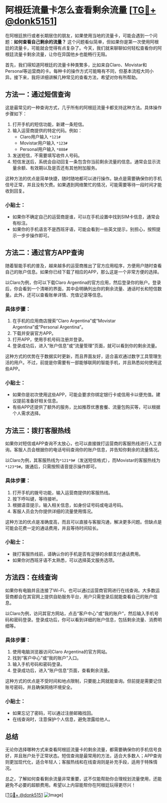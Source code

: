 # 阿根廷流量卡怎么查看剩余流量 [[TG💪+ @donk5151](https://t.me/s/donk5151)]

在阿根廷旅行或者长期居住的朋友，如果使用当地的流量卡，可能会遇到一个问题：**如何查看自己剩余的流量？** 这个问题看似简单，但如果你是第一次使用阿根廷的流量卡，可能就会觉得有点复杂了。今天，我们就来聊聊如何轻松查看你的阿根廷流量卡剩余流量，让你在异国他乡也能畅行无阻。

首先，我们得知道阿根廷的流量卡种类繁多，比如来自Claro、Movistar和Personal等运营商的卡。每种卡的操作方式可能略有不同，但基本流程大同小异。接下来，我将详细讲解几种常见的查看方法，希望对你有所帮助。

## 方法一：通过短信查询

这是最常见的一种查询方式，几乎所有的阿根廷流量卡都支持这种方法。具体操作步骤如下：

1. 打开手机的短信功能，新建一条短信。
2. 输入运营商提供的特定代码。例如：
   - Claro用户输入 `*121#`
   - Movistar用户输入 `*123#`
   - Personal用户输入 `*888#`
3. 发送短信，不需要填写收件人号码。
4. 短信发送后，系统会自动回复一条包含你当前剩余流量的信息。通常会显示流量余额、有效期以及是否还有其他附加服务。

这种方法的优点是简单快捷，随时随地都可以进行操作。缺点是需要确保你的手机信号正常，并且没有欠费。如果遇到网络繁忙的情况，可能需要等待一段时间才能收到回复。

### 小贴士：
- 如果你不确定自己的运营商是谁，可以在手机设置中找到SIM卡信息，通常会有标注。
- 如果你的手机语言不是西班牙语，可能会看到一些英文提示，别担心，按照提示一步步操作即可。

## 方法二：通过官方APP查询

随着智能手机的普及，越来越多的运营商推出了官方应用程序，方便用户随时查看自己的账户信息。如果你已经下载了相应的APP，那么这是一个非常方便的选择。

以Claro为例，你可以下载Claro Argentina的官方应用，然后登录你的账户。登录后，你会看到一个清晰的界面，其中会明确列出你的剩余流量、通话时长和短信数量。此外，还可以查看账单详情、充值记录等信息。

### 具体步骤：
1. 在手机的应用商店搜索“Claro Argentina”或“Movistar Argentina”或“Personal Argentina”。
2. 下载并安装官方APP。
3. 打开APP，使用手机号码注册并登录。
4. 登录成功后，进入“账户信息”或“流量管理”页面，就可以看到你的剩余流量。

这种方式的优势在于数据实时更新，而且界面友好，适合喜欢通过数字工具管理生活的用户。不过，前提是你需要有一部能够联网的智能手机，并且熟悉如何使用这些APP。

### 小贴士：
- 如果你是初次使用这些APP，可能会要求你绑定银行卡或信用卡以便充值。建议提前准备好相关信息。
- 有些APP还提供了额外的服务，比如推荐优惠套餐、流量包购买等，可以根据个人需求选择。

## 方法三：拨打客服热线

如果你对短信或APP查询不太放心，也可以直接拨打运营商的客服热线进行人工咨询。客服人员会根据你的电话号码查询你的账户信息，并告知你剩余的流量情况。

以Claro为例，其客服热线为`*121*9#`（发送短信格式），而Movistar的客服热线为`*123*9#`。拨通后，只需按照语音提示操作即可。

### 具体步骤：
1. 打开手机的拨号功能，输入运营商提供的客服热线。
2. 按下呼叫键，等待接听。
3. 根据语音提示，输入相关信息，如身份证号码或电话号码。
4. 客服人员会为你提供详细的流量使用情况。

这种方法的优点是准确度高，而且可以直接与客服沟通，解决更多问题。但缺点是可能会花费一定的通话费用，并且等待时间较长。

### 小贴士：
- 拨打客服热线前，请确认你的手机是否有足够的余额支付通话费用。
- 如果你对西班牙语不太熟悉，可以选择英文服务选项。

## 方法四：在线查询

如果你有电脑并且连接了Wi-Fi，也可以通过运营商官网进行在线查询。大多数运营商都会在其官网上提供自助服务平台，用户只需登录后就能查看自己的账户信息。

以Claro为例，访问其官方网站，点击“客户中心”或“我的账户”，然后输入手机号码和密码登录。登录成功后，你可以看到详细的账户信息，包括剩余流量、消费明细等。

### 具体步骤：
1. 使用电脑浏览器访问Claro Argentina的官方网站。
2. 找到“客户中心”或“我的账户”入口。
3. 输入手机号码和密码登录。
4. 登录成功后，进入“账户信息”页面，查看剩余流量。

这种方式的优点是不受时间和地点限制，只要能上网就能查询。但前提是需要记住账号密码，并且确保网络环境安全。

### 小贴士：
- 如果忘记了密码，可以通过注册邮箱找回。
- 在线查询时，注意保护个人信息，避免泄露给他人。

## 总结

无论你选择哪种方式来查看阿根廷流量卡的剩余流量，都需要确保你的手机信号良好，并且账户处于正常状态。短信查询是最常用的方法，适合大多数人；APP查询则更加现代化，适合年轻人；客服热线和在线查询则是补充手段，适用于特殊情况。

总之，了解如何查看剩余流量非常重要，这不仅能帮助你合理规划流量使用，还能避免不必要的超额费用。希望以上内容能帮你在阿根廷玩得更尽兴！

[[TG💪+ @donk5151](https://t.me/s/donk5151) ![Image](https://i.postimg.cc/rwNCRYN7/Snipaste-2025-04-30-17-27-05.png)]
